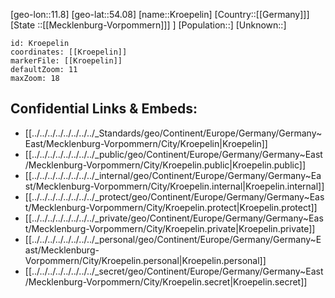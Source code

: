 ﻿---
location: [54.08,11.8]
mapzoom: [7,12] 
mapmarker: city 
type: City
tags:
- geo/City


SpocWebEntityId: 31675
isDeleted: false
confidential: public

---
[geo-lon::11.8]
[geo-lat::54.08]
[name::Kroepelin]
[Country::[[Germany]]]
[State ::[[Mecklenburg-Vorpommern]]] ]
[Population::]
[Unknown::]


```leaflet
id: Kroepelin
coordinates: [[Kroepelin]]
markerFile: [[Kroepelin]]
defaultZoom: 11 
maxZoom: 18
```


## Confidential Links & Embeds: 
- [[../../../../../../../../_Standards/geo/Continent/Europe/Germany/Germany~East/Mecklenburg-Vorpommern/City/Kroepelin|Kroepelin]] 
- [[../../../../../../../../_public/geo/Continent/Europe/Germany/Germany~East/Mecklenburg-Vorpommern/City/Kroepelin.public|Kroepelin.public]] 
- [[../../../../../../../../_internal/geo/Continent/Europe/Germany/Germany~East/Mecklenburg-Vorpommern/City/Kroepelin.internal|Kroepelin.internal]] 
- [[../../../../../../../../_protect/geo/Continent/Europe/Germany/Germany~East/Mecklenburg-Vorpommern/City/Kroepelin.protect|Kroepelin.protect]] 
- [[../../../../../../../../_private/geo/Continent/Europe/Germany/Germany~East/Mecklenburg-Vorpommern/City/Kroepelin.private|Kroepelin.private]] 
- [[../../../../../../../../_personal/geo/Continent/Europe/Germany/Germany~East/Mecklenburg-Vorpommern/City/Kroepelin.personal|Kroepelin.personal]] 
- [[../../../../../../../../_secret/geo/Continent/Europe/Germany/Germany~East/Mecklenburg-Vorpommern/City/Kroepelin.secret|Kroepelin.secret]] 
